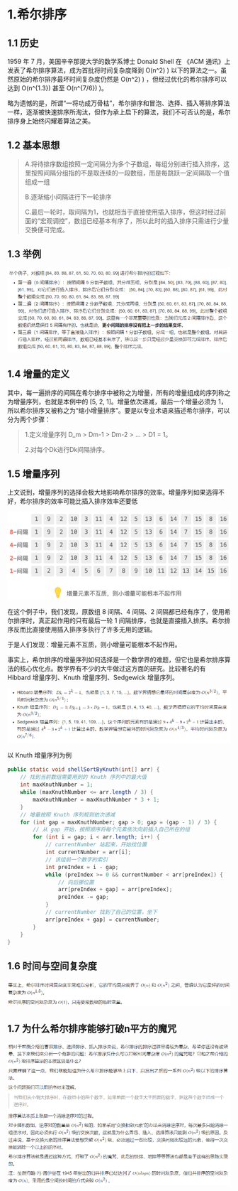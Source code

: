 # 1.希尔排序

## 1.1 历史

1959 年 7 月，美国辛辛那提大学的数学系博士 Donald Shell 在 《ACM 通讯》上发表了希尔排序算法，成为首批将时间复杂度降到 O(n^2) ) 以下的算法之一。虽然原始的希尔排序最坏时间复杂度仍然是 O(n^2) ) ，但经过优化的希尔排序可以达到 O(n^{1.3}) 甚至 O(n^{7/6}) )。

略为遗憾的是，所谓“一将功成万骨枯”，希尔排序和冒泡、选择、插入等排序算法一样，逐渐被快速排序所淘汰，但作为承上启下的算法，我们不可否认的是，希尔排序身上始终闪耀着算法之美。

## 1.2 基本思想

> A.将待排序数组按照一定间隔分为多个子数组，每组分别进行插入排序，这里按照间隔分组指的不是取连续的一段数组，而是每跳跃一定间隔取一个值组成一组
>
> B.逐渐缩小间隔进行下一轮排序
>
> C.最后一轮时，取间隔为1，也就相当于直接使用插入排序，但这时经过前面的“宏观调控”，数组已经基本有序了，所以此时的插入排序只需进行少量交换便可完成。

## 1.3 举例

![image-20210220112727457](./image-20210220112727457.png)

## 1.4 增量的定义

其中，每一遍排序的间隔在希尔排序中被称之为增量，所有的增量组成的序列称之为增量序列，也就是本例中的 [5, 2, 1]。增量依次递减，最后一个增量必须为 1，所以希尔排序又被称之为“缩小增量排序”。要是以专业术语来描述希尔排序，可以分为两个步骤：

> 1.定义增量序列 D_m > Dm-1 > Dm-2 > ... > D1 = 1。
>
> 2.对每个Dk进行Dk间隔排序。

## 1.5 增量序列

上文说到，增量序列的选择会极大地影响希尔排序的效率。增量序列如果选得不好，希尔排序的效率可能比插入排序效率还要低

![image-20210220113008992](./image-20210220113008992.png)

在这个例子中，我们发现，原数组 8 间隔、4 间隔、2 间隔都已经有序了，使用希尔排序时，真正起作用的只有最后一轮 1 间隔排序，也就是直接插入排序。希尔排序反而比直接使用插入排序多执行了许多无用的逻辑。

于是人们发现：增量元素不互质，则小增量可能根本不起作用。

事实上，希尔排序的增量序列如何选择是一个数学界的难题，但它也是希尔排序算法的核心优化点。数学界有不少的大牛做过这方面的研究。比较著名的有 Hibbard 增量序列、Knuth 增量序列、Sedgewick 增量序列。

![image-20210220113041113](./image-20210220113041113.png)

以 Knuth 增量序列为例

```java
public static void shellSortByKnuth(int[] arr) {
    // 找到当前数组需要用到的 Knuth 序列中的最大值
    int maxKnuthNumber = 1;
    while (maxKnuthNumber <= arr.length / 3) {
        maxKnuthNumber = maxKnuthNumber * 3 + 1;
    }
    // 增量按照 Knuth 序列规则依次递减
    for (int gap = maxKnuthNumber; gap > 0; gap = (gap - 1) / 3) {
        // 从 gap 开始，按照顺序将每个元素依次向前插入自己所在的组
        for (int i = gap; i < arr.length; i++) {
            // currentNumber 站起来，开始找位置
            int currentNumber = arr[i];
            // 该组前一个数字的索引
            int preIndex = i - gap;
            while (preIndex >= 0 && currentNumber < arr[preIndex]) {
                // 向后挪位置
                arr[preIndex + gap] = arr[preIndex];
                preIndex -= gap;
            }
            // currentNumber 找到了自己的位置，坐下
            arr[preIndex + gap] = currentNumber;
        }
    }
}
```

## 1.6 时间与空间复杂度

![image-20210220113134922](./image-20210220113134922.png)

## 1.7 为什么希尔排序能够打破n平方的魔咒

![image-20210220113237383](./image-20210220113237383.png)
